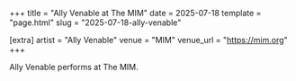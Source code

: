 +++
title = "Ally Venable at The MIM"
date = 2025-07-18
template = "page.html"
slug = "2025-07-18-ally-venable"

[extra]
artist = "Ally Venable"
venue = "MIM"
venue_url = "https://mim.org"
+++

Ally Venable performs at The MIM.
